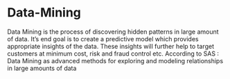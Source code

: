 # Data-Mining

Data Mining is the process of discovering hidden patterns in large amount of data. It’s end goal is to create a predictive model which provides appropriate insights of the data. These insights will further help to target customers at minimum cost, risk and fraud control etc.
According to SAS :  Data Mining as advanced methods for exploring and modeling relationships in large amounts of data
